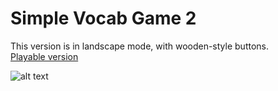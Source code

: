 # Simple Vocab Game 2
This version is in landscape mode, with wooden-style buttons.<br/>
[Playable version](http://version-four-landscape.s3-website-us-east-1.amazonaws.com/)
 
![alt text](https://github.com/RussiSunni/v4.1/blob/master/Screenshots/v4.1.gif "Gif showing gameplay")
